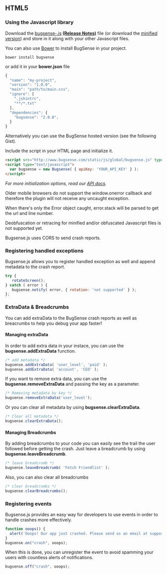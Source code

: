 ## HTML5

### Using the Javascript library

Download the <a href="">bugsense-<strong></strong>.js</a><strong> <a href="/releases/html5" id="releases">(Release Notes)</a></strong> file (or download the [minified version](https://github.com/bugsense/bugsense.js/blob/master/bugsense.min.js)) and store in it along with your other Javascript files.

You can also use [Bower](http://bower.io/) to install BugSense in your project.

```
bower install bugsense
```

or add it in your **bower.json** file

```js
{
  "name": "my-project",
  "version": "1.0.0",
  "main": "path/to/main.css",
  "ignore": [
    ".jshintrc",
    "**/*.txt"
  ],
  "dependencies": {
    "bugsense": "2.0.0",
  }
}
```

Alternatively you can use the BugSense hosted version (see the following Gist).

Include the script in your HTML page and initialize it.

```html
<script src="http://www.bugsense.com/static/js/global/bugsense.js" type='text/javascript'></script>
<script type="text/javascript">
  var bugsense = new Bugsense( { apiKey: 'YOUR_API_KEY' } );
</script>
```

*For more initialization options, read our [API docs](https://github.com/bugsense/bugsense.js/blob/master/README.md).*

Older mobile browsers do not support the window.onerror callback and therefore the plugin will not receive any uncaught exception.

When there's only the Error object caught, error.stack will be parsed to get the url and line number.

Deobfuscation or retracing for minified and/or obfuscated Javascript files is not supported yet.

Bugsense.js uses CORS to send crash reports.

### Registering handled exceptions
Bugsense.js allows you to register handled exception as well and append metadata to the crash report.
```js
try {
   rotateScreen();
} catch ( error ) {
   bugsense.notify( error, { rotation: 'not supported' } );
};
```

### ExtraData & Breadcrumbs
You can add extraData to the BugSense crash reports as well as breacrumbs to help you debug your app faster!

#### Managing extraData
In order to add extra data in your instace, you can use the **bugsense.addExtraData** function.
```js
/* add metadata */
bugsense.addExtraData( 'user_level', 'paid' );
bugsense.addExtraData( 'account', 'CEO' );
```

If you want to remove extra data, you can use the **bugsense.removeExtraData** and passing the key as a parameter.
```js
/* Removing metadata by key */
bugsense.removeExtraData('user_level');
```

Or you can clear all metadata by using **bugsense.clearExtraData**.
```js
/* Clear all metadata */
bugsense.clearExtraData();
```

#### Managing Breadcrumbs
By adding breadcrumbs to your code you can easily see the trail the user followed before getting the crash. Just leave a breadcrumb by using **bugsense.leaveBreadcrumb**.
```js
/* leave breadcrumb */
bugsense.leaveBreadcrumb( 'Fetch Friendlist' );
```
Also, you can also clear all breadcrumbs
```js
/* clear breadcrumbs */
bugsense.clearBreadcrumbs();
```

### Registering events
Bugsense.js provides an easy way for developers to use events in order to handle crashes more effectively.

```js
function ooops() {
  alert('Ooops! Our app just crashed. Please send us an email at support@example.com');
}
bugsense.on("crash", ooops);
```
When this is done, you can unregister the event to avoid spamming your users with countless alerts of notifications.
```js
bugsense.off("crash", ooops);
